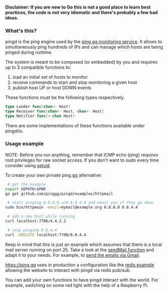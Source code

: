 #### Disclaimer: If you are new to Go this is not a good place to learn best practices, the code is not very idiomatic and there's probably a few bad ideas.

### What's this?

pingd is the ping engine used by the [ping.gg monitoring service](https://ping.gg). It allows to simultaneously ping hundreds of IPs and can manage which hosts are being pinged during runtime.

The system is meant to be composed (or embedded) by you and requires up to 3 compatible functions to:

1. load an initial set of hosts to monitor
2. receive commands to start and stop monitoring a given host
3. publish host UP or host DOWN events

These functions must be the following types respectively.

```go
type Loader func(chan<- Host)
type Receiver func(chan<- Host, chan<- Host)
type Notifier func(<-chan Host)
```

There are some implementations of these functions available under pingd/io.

### Usage example

NOTE: Before you run anything, remember that ICMP echo (ping) requires root privileges for raw socket access.
If you don't want to sudo every time consider using [setuid](http://www.cyberciti.biz/faq/unix-bsd-linux-setuid-file/)

To create your own private ping.gg alternative:

```bash
 # get the example
export GOPATH=$PWD
go get github.com/pinggg/pingd/examples/httpmail

 # start pinging 8.8.8.8 and 8.8.4.4 and email you if they go down
sudo bin/httpmain -email=mymail@example.org 8.8.8.8 8.8.4.4

 # add a new host while running
curl localhost:7700/4.4.2.2

 # stop pinging 8.8.4.4
curl -XDELETE localhost:7700/8.8.4.4
```

Keep in mind that this is just an example which assumes that there is a local mail server running on port 25. Take a look at the [sendMail function](https://github.com/pinggg/pingd/blob/master/examples/httpmail/cmd.go#L55) and adapt it to your needs. For example, to [send the emails via Gmail](https://github.com/jordan-wright/email#sending-email-using-gmail).

https://ping.gg uses in production a configuration like the [redis example](https://github.com/pinggg/pingd/blob/master/examples/redis/cmd.go) allowing the website to interact with pingd via redis pub/sub.

You can add your own functions to have pingd interact with the world. For example, switching on some red light with the help of a Raspberry Pi.